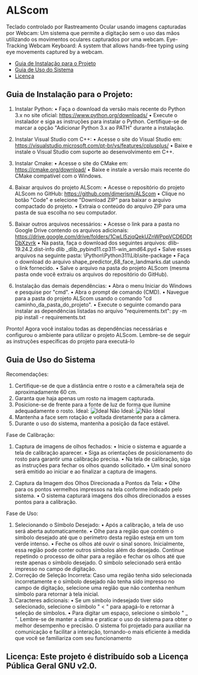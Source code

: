# ALScom
Teclado controlado por Rastreamento Ocular usando imagens capturadas por Webcam: Um sistema que permite a digitação sem o uso das mãos utilizando os movimentos oculares capturados por uma webcam.
Eye-Tracking Webcam Keyboard: A system that allows hands-free typing using eye movements captured by a webcam.

- [Guia de Instalação para o Projeto](#instalação)
- [Guia de Uso do Sistema](#uso)
- [Licença](#licença)

## Guia de Instalação para o Projeto:
1. Instalar Python:
  • Faça o download da versão mais recente do Python 3.x no site oficial: 
    https://www.python.org/downloads/
  • Execute o instalador e siga as instruções para instalar o Python.
    Certifique-se de marcar a opção "Adicionar Python 3.x ao PATH" durante a instalação.
   
2. Instalar Visual Studio com C++:
  • Acesse o site do Visual Studio em: 
    https://visualstudio.microsoft.com/pt-br/vs/features/cplusplus/
  • Baixe e instale o Visual Studio com suporte ao desenvolvimento em C++.

3. Instalar Cmake:
  • Acesse o site do CMake em: https://cmake.org/download/
  • Baixe e instale a versão mais recente do CMake compatível com o Windows.

4. Baixar arquivos do projeto ALScom:
  • Acesse o repositório do projeto ALScom no GitHub: 
    https://github.com/dimerism/ALScom
  • Clique no botão "Code" e selecione "Download ZIP" para baixar o arquivo 
    compactado do projeto.
  • Extraia o conteúdo do arquivo ZIP para uma pasta de sua escolha no seu computador.

5. Baixar outros arquivos necessários:
  • Acesse o link para a pasta no Google Drive contendo os arquivos adicionais: 
    https://drive.google.com/drive/folders/1CwLl5zjqQekUZnWPppVCD6DDtDbXzvrk
  • Na pasta, faça o download dos seguintes arquivos:
    dlib-19.24.2.dist-info
    dlib
    _dlib_pybind11.cp311-win_amd64.pyd
  • Salve esses arquivos na seguinte pasta: \Python\Python311\Lib\site-package
  • Faça o download do arquivo shape_predictor_68_face_landmarks.dat usando o link 
    fornecido.
  • Salve o arquivo na pasta do projeto ALScom (mesma pasta onde você extraiu os arquivos do
    repositório do GitHub).
   
6. Instalação das demais dependências:
  • Abra o menu Iniciar do Windows e pesquise por "cmd".
  • Abra o prompt de comando (CMD).
  • Navegue para a pasta do projeto ALScom usando o comando "cd 
    caminho_da_pasta_do_projeto".
  • Execute o seguinte comando para instalar as dependências listadas no arquivo 
    "requirements.txt":
    py -m pip install -r requirements.txt
   
Pronto! Agora você instalou todas as dependências necessárias e configurou o ambiente para utilizar
o projeto ALScom. Lembre-se de seguir as instruções específicas do projeto para executá-lo 

## Guia de Uso do Sistema
Recomendações:
1. Certifique-se de que a distância entre o rosto e a câmera/tela seja de aproximadamente 60 
  cm.
2. Garanta que haja apenas um rosto na imagem capturada.
3. Posicione-se de frente para a fonte de luz de forma que ilumine adequadamente o rosto.
  Ideal:
  ![Ideal](https://i.imgur.com/vRNb2bK.png)
  Não Ideal:
  ![Não Ideal](https://i.imgur.com/CwjAkSq.png)
5. Mantenha a face sem rotação e voltada diretamente para a câmera.
6. Durante o uso do sistema, mantenha a posição da face estável.
   
Fase de Calibração:
1. Captura de imagens de olhos fechados:
  • Inicie o sistema e aguarde a tela de calibração aparecer.
  • Siga as orientações de posicionamento do rosto para garantir uma calibração precisa.
  • Na tela de calibração, siga as instruções para fechar os olhos quando solicitado.
  • Um sinal sonoro será emitido ao iniciar e ao finalizar a captura de imagens.

2. Captura da Imagem dos Olhos Direcionada a Pontos da Tela:
  • Olhe para os pontos vermelhos impressos na tela conforme indicado pelo sistema.
  • O sistema capturará imagens dos olhos direcionados a esses pontos para a calibração.

Fase de Uso:
1. Selecionando o Símbolo Desejado:
  • Após a calibração, a tela de uso será aberta automaticamente.
  • Olhe para a região que contém o símbolo desejado até que o perímetro desta região esteja 
    em um tom verde intenso.
  • Feche os olhos até ouvir o sinal sonoro.
    Inicialmente, essa região pode conter outros símbolos além do desejado. Continue repetindo o 
    processo de olhar para a região e fechar os olhos até que reste apenas o símbolo desejado. O 
    símbolo selecionado será então impresso no campo de digitação.
 2. Correção de Seleção Incorreta:
    Caso uma região tenha sido selecionada incorretamente e o símbolo desejado não tenha sido 
    impresso no campo de digitação, selecione uma região que não contenha nenhum símbolo para 
    retornar à tela inicial.
 3. Caracteres adicionais:
  • Se um símbolo indesejado tiver sido selecionado, selecione o símbolo " < " para 
    apagá-lo e retornar à seleção de símbolos.
  • Para digitar um espaço, selecione o símbolo " _ ". 
    Lembre-se de manter a calma e praticar o uso do sistema para obter o melhor desempenho e 
    precisão. O sistema foi projetado para auxiliar na comunicação e facilitar a interação, tornando-o 
    mais eficiente à medida que você se familiariza com seu funcionamento

## Licença: Este projeto é distribuído sob a Licença Pública Geral GNU v2.0.

